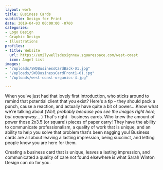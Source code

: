 ```yaml
---
layout: work
title: Business Cards
subtitle: Design for Print
date: 2019-04-03 00:00:00 -0700
categories:
- Logo Design
- Graphic Design
- Illustrations
profiles:
- title: Website
  url: https://emilywellsdesignnew.squarespace.com/west-coast
  icon: Angel List
images:
- "/uploads/SWDBusinessCardBack-01.jpg"
- "/uploads/SWDBusinessCardFront1-01.jpg"
- "/uploads/west-coast-organics-4.jpg"

---
```

When you've just had that lovely first introduction, who sticks around to remind that potential client that you exist? Here's a tip - they should pack a punch, cause a reaction, and actually have quite a bit of power....Know what we're talking about (_Well, probably because you see the images right here, but aaaanyway_... ) That's right - business cards. Who knew the amount of power those 2x3.5 (or square!) pieces of paper carry! They have the ability to communicate professionalism, a quality of work that is unique, and an ability to help you solve that problem that's been nagging you! Business cards are all about leaving a lasting impression, being succinct, and letting people know you are here for them. 

Creating a business card that is unique, leaves a lasting impression, and communicated a quality of care not found elsewhere is what Sarah Winton Design can do for you. 